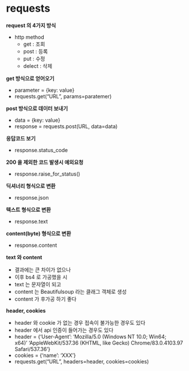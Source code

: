 # requests

**request 의 4가지 방식**

- http method
    - get : 조회
    - post : 등록
    - put : 수정
    - delect : 삭제

**get 방식으로 얻어오기**

- parameter = {key: value}
- requests.get(“URL”, params=paratemer)

**post 방식으로 데이터 보내기**

- data = {key: value}
- response = requests.post(URL, data=data)

**응답코드 보기**

- response.status_code

**200 을 제외한 코드 발생시 예외요청**

- response.raise_for_status()

**딕셔너리 형식으로 변환**

- response.json

**텍스트 형식으로 변환**

- response.text

**content(byte) 형식으로 변환**

- response.content

**text 와 content**

- 결과에는 큰 차이가 없으나
- 이후 bs4 로 가공했을 시
- text 는 문자열이 되고
- content 는 Beautifulsoup 라는 클래그 객체로 생성
- content 가 후가공 하기 좋다

**header, cookies**

- header 와 cookie 가 없는 경우 접속이 불가능한 경우도 있다
- header 에서 api 인증이 들어가는 경우도 있다
- header = {‘User-Agent’: ‘Mozilla/5.0 (Windows NT 10.0; Win64; x64)’ ‘AppleWebKit/537.36 (KHTML, like Gecko) Chrome/83.0.4103.97 Safari/537.36’}
- cookies = {‘name’: ‘XXX’}
- requests.get(“URL”, headers=header, cookies=cookies)